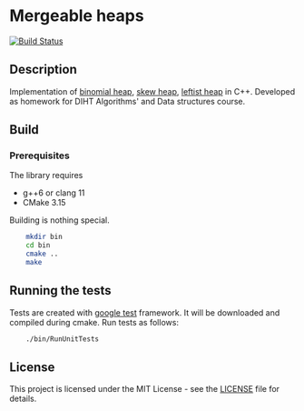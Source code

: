 # Mergeable heaps

[![Build Status](https://travis-ci.com/aalekseevx/Mergeable-heaps.svg?branch=master)](https://travis-ci.com/aalekseevx/Mergeable-heaps)

## Description

Implementation of [binomial heap](https://en.wikipedia.org/wiki/Binomial_heap),
[skew heap](https://en.wikipedia.org/wiki/Skew_heap), [leftist heap](https://en.wikipedia.org/wiki/Leftist_tree) in
C++. Developed as homework for DIHT Algorithms' and Data structures course.

## Build

### Prerequisites

The library requires

- g++6 or clang 11
- CMake 3.15

Building is nothing special.

```bash
    mkdir bin
    cd bin
    cmake ..
    make
```

## Running the tests

Tests are created with [google test](https://github.com/google/googletest/) framework. It will be downloaded and compiled
during cmake. Run tests as follows:
```bash
    ./bin/RunUnitTests
```

## License

This project is licensed under the MIT License - see the [LICENSE](LICENSE) file for details.
